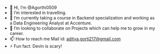 - 👋 Hi, I’m @Agorthi0509
- 👀 I’m interested in travelling.
- 🌱 I’m currently taking a course in Backend specialization and working as a Data Engineering Analyst at Accenture.
- 💞️ I’m looking to collaborate on Projects which can help me to grow in my career.
- 📫 How to reach me Mail id: aditya.gorti217@gmail.com
- ⚡ Fun fact: Devin is scary!

<!---
Agorthi0509/Agorthi0509 is a ✨ special ✨ repository because its `README.md` (this file) appears on your GitHub profile.
You can click the Preview link to take a look at your changes.
--->

